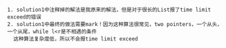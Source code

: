     1. solution1中注释掉的解法是我原来的解法，但是对于很长的List报了time limit exceed的错误
    2. solution1中最终的做法需要mark！因为这种算法很常见，two pointers，一个从头，一个从尾，while l<r是不相遇的条件
      这种算法复杂度低，所以不会报time limit exceed
